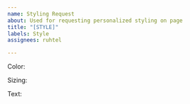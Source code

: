```yaml
---
name: Styling Request
about: Used for requesting personalized styling on page
title: "[STYLE]"
labels: Style
assignees: ruhtel

---
```


Color:

Sizing:

Text:
